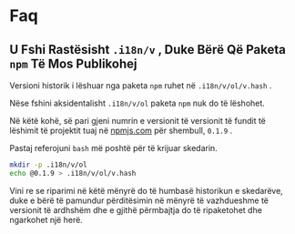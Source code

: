 # Faq

## U Fshi Rastësisht `.i18n/v` , Duke Bërë Që Paketa `npm` Të Mos Publikohej

Versioni historik i lëshuar nga paketa `npm` ruhet në `.i18n/v/ol/v.hash` .

Nëse fshini aksidentalisht `.i18n/v/ol` paketa `npm` nuk do të lëshohet.

Në këtë kohë, së pari gjeni numrin e versionit të versionit të fundit të lëshimit të projektit tuaj në [npmjs.com](//npmjs.com) për shembull, `0.1.9` .

Pastaj referojuni `bash` më poshtë për të krijuar skedarin.

```bash
mkdir -p .i18n/v/ol
echo @0.1.9 > .i18n/v/ol/v.hash
```

Vini re se riparimi në këtë mënyrë do të humbasë historikun e skedarëve, duke e bërë të pamundur përditësimin në mënyrë të vazhdueshme të versionit të ardhshëm dhe e gjithë përmbajtja do të ripaketohet dhe ngarkohet një herë.